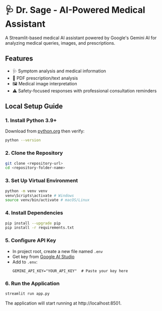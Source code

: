 # 🩺 Dr. Sage - AI-Powered Medical Assistant

A Streamlit-based medical AI assistant powered by Google's Gemini AI for analyzing medical queries, images, and prescriptions.

## Features

- 🩺 Symptom analysis and medical information
- 📄 PDF prescription/text analysis
- 🖼️ Medical image interpretation
- ⚠️ Safety-focused responses with professional consultation reminders

## Local Setup Guide
### 1. **Install Python 3.9+**  
   Download from [python.org](https://www.python.org/downloads/) then verify:
   ```bash
   python --version
   ```

### 2. Clone the Repository
   ```bash
   git clone <repository-url>
   cd <repository-folder-name>
   ```

### 3. Set Up Virtual Environment
   ```bash
   python -m venv venv
   venv\Scripts\activate # Windows
   source venv/bin/activate # macOS/Linux
   ```

### 4. Install Dependencies
   ```bash
   pip install --upgrade pip
   pip install -r requirements.txt
   ```
### 5. Configure API Key
   - In project root, create a new file named `.env`
   - Get key from [Google AI Studio](https://aistudio.google.com/app/apikey)  
   - Add to `.env`:
     ```text
     GEMINI_API_KEY="YOUR_API_KEY"  # Paste your key here
     ```
     
### 6. Run the Application
   ```bash
   streamlit run app.py
   ```
   The application will start running at http://localhost:8501.
